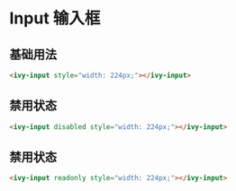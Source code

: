 # Input 输入框

## 基础用法

<ivy-input style="width: 224px;"></ivy-input>

```html
<ivy-input style="width: 224px;"></ivy-input>
```

## 禁用状态

<ivy-input disabled style="width: 224px;"></ivy-input>

```html
<ivy-input disabled style="width: 224px;"></ivy-input>
```

## 禁用状态

<ivy-input readonly style="width: 224px;"></ivy-input>

```html
<ivy-input readonly style="width: 224px;"></ivy-input>
```
